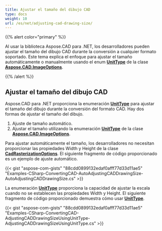 ```yaml
---
title: Ajustar el tamaño del dibujo CAD
type: docs
weight: 10
url: /es/net/adjusting-cad-drawing-size/
---
```


{{% alert color="primary" %}}

Al usar la biblioteca Aspose.CAD para .NET, los desarrolladores pueden ajustar el tamaño del dibujo CAD durante la conversión a cualquier formato soportado. Este tema explica el enfoque para ajustar el tamaño automáticamente o manualmente usando el enum [**UnitType**](https://reference.aspose.com/cad/net/aspose.cad.imageoptions/unittype) de la clase [**Aspose.CAD.ImageOptions**](https://reference.aspose.com/cad/net/aspose.cad.imageoptions).

{{% /alert %}}

## **Ajustar el tamaño del dibujo CAD**

Aspose.CAD para .NET proporciona la enumeración [**UnitType**](https://reference.aspose.com/cad/net/aspose.cad.imageoptions/unittype) para ajustar el tamaño del dibujo durante la conversión del formato CAD. Hay dos formas de ajustar el tamaño del dibujo.

1. Ajuste de tamaño automático.
1. Ajustar el tamaño utilizando la enumeración [**UnitType**](https://reference.aspose.com/cad/net/aspose.cad.imageoptions/unittype) de la clase [**Aspose.CAD.ImageOptions**](https://reference.aspose.com/cad/net/aspose.cad.imageoptions).

Para ajustar automáticamente el tamaño, los desarrolladores no necesitan proporcionar las propiedades Width y Height de la clase [**CadRasterizationOptions**](https://reference.aspose.com/cad/net/aspose.cad.imageoptions/cadrasterizationoptions/properties/index). El siguiente fragmento de código proporcionado es un ejemplo de ajuste automático.

{{< gist "aspose-com-gists" "88cdd0899132edaf0afff77d33d11ae5" "Examples-CSharp-ConvertingCAD-AutoAdjustingCADDrawingSize-AutoAdjustingCADDrawingSize.cs" >}}

La enumeración [**UnitType**](https://reference.aspose.com/cad/net/aspose.cad.imageoptions/unittype) proporciona la capacidad de ajustar la escala cuando no se establecen las propiedades Width y Height. El siguiente fragmento de código proporcionado demuestra cómo usar [**UnitType**](https://reference.aspose.com/cad/net/aspose.cad.imageoptions/unittype).

{{< gist "aspose-com-gists" "88cdd0899132edaf0afff77d33d11ae5" "Examples-CSharp-ConvertingCAD-AdjustingCADDrawingSizeUsingUnitType-AdjustingCADDrawingSizeUsingUnitType.cs" >}}
